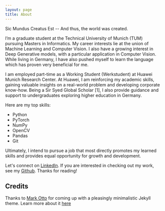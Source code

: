 ```yaml
---
layout: page
title: About
---
```


<p class="message">
  Sic Mundus Creatus Est -- And thus, the world was created.
</p>

I’m a graduate student at the Technical University of Munich (TUM) pursuing Masters in Informatics. My career interests lie at the union of Machine Learning and Computer Vision. I also have a growing interest in Deep Generative models, with a particular application in Computer Vision. While living in Germany, I have also pushed myself to learn the language which has proven very beneficial for me.

I am employed part-time as a Working Student (Werkstudent) at Huawei Munich Research Center. At Huawei, I am reinforcing my academic skills, gaining valuable insights on a real-world problem and developing corporate know-how. Being a Sir Syed Global Scholar [1], I also provide guidance and support to undergraduates exploring higher education in Germany.

Here are my top skills:
* Python
* PyTorch 
* NumPy
* OpenCV
* Pandas
* Git

Ultimately, I intend to pursue a job that most directly promotes my learned skills and provides equal opportunity for growth and development.

Let's connect on [LinkedIn](https://www.linkedin.com/in/hashir-ahmad/). If you are interested in checking out my work, see my [Github](https://github.com/hash-ir). Thanks for reading!



## Credits

Thanks to [Mark Otto](https://github.com/mdo) for coming up with a pleasingly minimalistic Jekyll theme. Learn more about it [here](https://lanyon.getpoole.com/)

